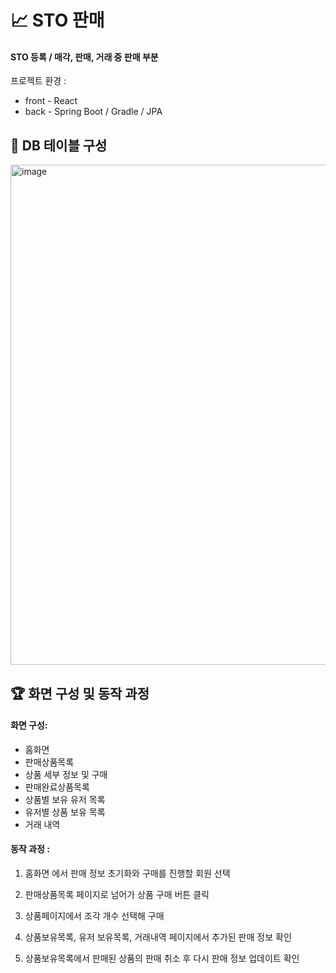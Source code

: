 # 📈 STO 판매 
#### STO 등록 / 매각, 판매, 거래 중 판매 부분

프로젝트 환경 :
+ front - React
+ back - Spring Boot / Gradle / JPA

## 📂 DB 테이블 구성
<img width="800" alt="image" src="https://user-images.githubusercontent.com/46402145/196331118-43897c33-380b-4425-9613-7801d2781cd7.png">

## 🏆 화면 구성 및 동작 과정

#### 화면 구성:
+  홈화면
+ 판매상품목록
+ 상품 세부 정보 및 구매
+ 판매완료상품목록
+ 상품별 보유 유저 목록 
+ 유저별 상품 보유 목록
+ 거래 내역

#### 동작 과정 :

1. 홈화면 에서 판매 정보 초기화와 구매를 진행할 회원 선택
	
2. 판매상품목록 페이지로 넘어가 상품  구매 버튼 클릭
	
3.  상품페이지에서  조각 개수 선택해 구매
	
4. 상품보유목록, 유저 보유목록, 거래내역 페이지에서 추가된 판매 정보 확인

5. 상품보유목록에서 판매된 상품의 판매  취소 후 다시 판매 정보 업데이트 확인

